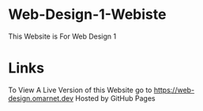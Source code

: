 # Web-Design-1-Webiste

This Website is For Web Design 1 

# Links

To View A Live Version of this Website go to
https://web-design.omarnet.dev Hosted by GitHub Pages
